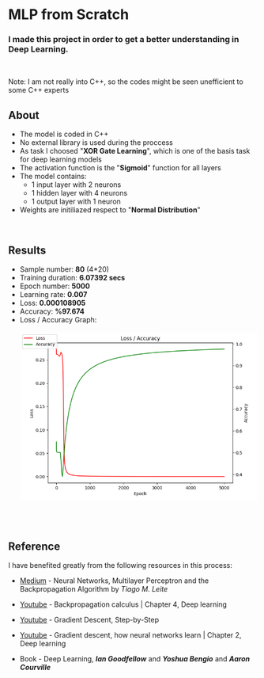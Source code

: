 # MLP from Scratch
### I made this project in order to get a better understanding in Deep Learning. 
<br> 

Note: I am not really into C++, so the codes might be seen unefficient to some C++ experts


## About

- The model is coded in C++
- No external library is used during the proccess
- As task I choosed "**XOR Gate Learning**", which is one of the basis task for deep learning models 
- The activation function is the "**Sigmoid**" function for all layers
- The model contains:
  - 1 input layer with 2 neurons
  - 1 hidden layer with 4 neurons
  - 1 output layer with 1 neuron
- Weights are initiliazed respect to "**Normal Distribution**"
<br>

## Results

- Sample number: **80** (4*20)
- Training duration: **6.07392 secs** 
- Epoch number: **5000**
- Learning rate: **0.007**
- Loss: **0.000108905**
- Accuracy: **%97.674**
- Loss / Accuracy Graph: <br> <br>
![This is an image](https://github.com/IsmailKonak/MLP-From-Scratch-CPP/blob/main/XOR_cpp_loss_accuracy.png)

<br>
<br>

## Reference

I have benefited greatly from the following resources in this process:
- [Medium](https://medium.com/@tiago.tmleite/neural-networks-multilayer-perceptron-and-the-backpropagation-algorithm-a5cd5b904fde) - Neural Networks, Multilayer Perceptron and the Backpropagation Algorithm by _Tiago M. Leite_

- [Youtube](https://www.youtube.com/watch?v=tIeHLnjs5U8) - Backpropagation calculus | Chapter 4, Deep learning

- [Youtube](https://www.youtube.com/watch?v=sDv4f4s2SB8) - Gradient Descent, Step-by-Step

- [Youtube](https://www.youtube.com/watch?v=IHZwWFHWa-w) - Gradient descent, how neural networks learn | Chapter 2, Deep learning
- Book - Deep Learning, **_Ian Goodfellow_** and **_Yoshua Bengio_** and **_Aaron Courville_**
